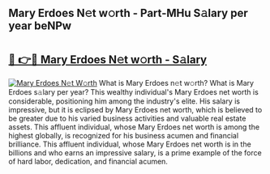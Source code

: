## Mary Erdoes N𝚎t w𝚘rth - Part-MHu S𝚊lary per year beNPw

# <h2><a href="http://gc1mc4.nevu.top/?p=Mary+Erdoes">🔗 👉🔴 Mary Erdoes N𝚎t w𝚘rth - S𝚊lary</a></h2>

[![Mary Erdoes N𝚎t W𝚘rth](https://i.imgur.com/Oavwk0R.jpeg)](http://gc1mc4.nevu.top/?p=Mary+Erdoes)
What is Mary Erdoes n𝚎t w𝚘rth? What is Mary Erdoes s𝚊lary per year?
This wealthy individual's Mary Erdoes net worth is considerable, positioning him among the industry's elite. His salary is impressive, but it is eclipsed by Mary Erdoes net worth, which is believed to be greater due to his varied business activities and valuable real estate assets. This affluent individual, whose Mary Erdoes net worth is among the highest globally, is recognized for his business acumen and financial brilliance. This affluent individual, whose Mary Erdoes net worth is in the billions and who earns an impressive salary, is a prime example of the force of hard labor, dedication, and financial acumen.
